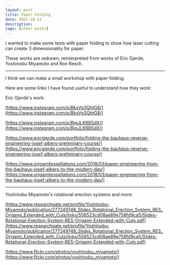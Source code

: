```yaml
---
layout: post
title: Paper Folding
date: 2022-10-31
description:
tags: [other posts]
---
```


I wanted to make some tests with paper folding to show how laser cutting can create 3 dimensionality for paper.

These works are redrawn, reinterpreted from works of Eric Gjerde, Yoshinobu Miyamoto and Ron Resch.



---

I think we can make a small workshop with paper folding.

Here are some links I have found useful to understand how they work:

Eric Gjerde's work:

[https://www.instagram.com/p/BksVg3QhtG8/](https://www.instagram.com/p/BksVg3QhtG8/)

[https://www.instagram.com/p/BjqJLK8BSdX/](https://www.instagram.com/p/BjqJLK8BSdX/)

[https://www.ericgjerde.com/portfolio/folding-the-bauhaus-reverse-engineering-josef-albers-preliminary-course/](https://www.ericgjerde.com/portfolio/folding-the-bauhaus-reverse-engineering-josef-albers-preliminary-course/)

[https://www.origamitessellations.com/2018/03/paper-engineering-from-the-bauhaus-josef-albers-to-the-modern-day/](https://www.origamitessellations.com/2018/03/paper-engineering-from-the-bauhaus-josef-albers-to-the-modern-day/)

---

Yoshinobu Miyamoto's rotational erection systems and more:

[https://www.researchgate.net/profile/Yoshinobu-Miyamoto/publication/277249748_Slides_Rotational_Erection_System_RES_Origami_Extended_with_Cuts/links/556523cd08ae89e758fd9ca5/Slides-Rotational-Erection-System-RES-Origami-Extended-with-Cuts.pdf](https://www.researchgate.net/profile/Yoshinobu-Miyamoto/publication/277249748_Slides_Rotational_Erection_System_RES_Origami_Extended_with_Cuts/links/556523cd08ae89e758fd9ca5/Slides-Rotational-Erection-System-RES-Origami-Extended-with-Cuts.pdf)

[https://www.flickr.com/photos/yoshinobu_miyamoto/](https://www.flickr.com/photos/yoshinobu_miyamoto/)